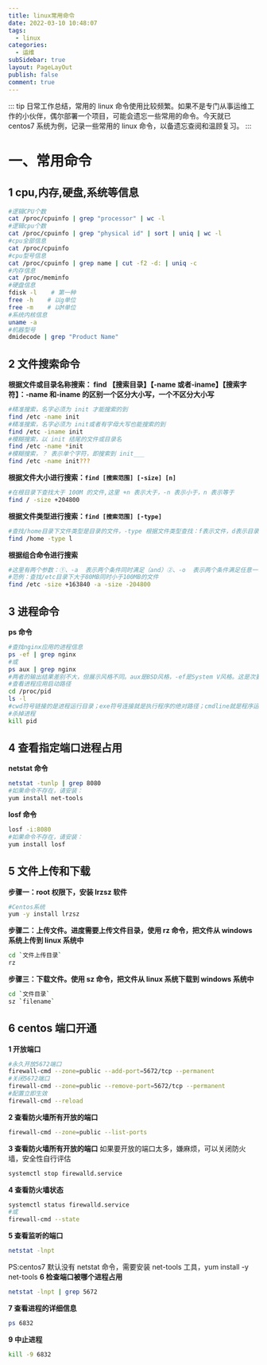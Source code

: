 ```yaml
---
title: linux常用命令
date: 2022-03-10 10:48:07
tags:
  - linux
categories:
  - 运维
subSidebar: true
layout: PageLayOut
publish: false
comment: true
---
```


<!-- more -->

::: tip
日常工作总结，常用的 linux 命令使用比较频繁。如果不是专门从事运维工作的小伙伴，偶尔部署一个项目，可能会遗忘一些常用的命令。今天就已 centos7 系统为例，记录一些常用的 linux 命令，以备遗忘查阅和温顾复习。
:::

# 一、常用命令

## 1 cpu,内存,硬盘,系统等信息

```bash
#逻辑CPU个数
cat /proc/cpuinfo | grep "processor" | wc -l
#逻辑cpu个数
cat /proc/cpuinfo | grep "physical id" | sort | uniq | wc -l
#cpu全部信息
cat /proc/cpuinfo
#cpu型号信息
cat /proc/cpuinfo | grep name | cut -f2 -d: | uniq -c
#内存信息
cat /proc/meminfo
#硬盘信息
fdisk -l    # 第一种
free -h    # 以g单位
free -m    # 以M单位
#系统内核信息
uname -a
#机器型号
dmidecode | grep "Product Name"
```

## 2 文件搜索命令

**根据文件或目录名称搜索： find 【搜索目录】【-name 或者-iname】【搜索字符】：-name 和-iname 的区别一个区分大小写，一个不区分大小写**

```bash
#精准搜索，名字必须为 init 才能搜索的到
find /etc -name init
#精准搜索，名字必须为 init或者有字母大写也能搜索的到
find /etc -iname init
#模糊搜索，以 init 结尾的文件或目录名
find /etc -name *init
#模糊搜索，？ 表示单个字符，即搜索到 init___
find /etc -name init???
```

**根据文件大小进行搜索：`find [搜索范围] [-size] [n]`**

```bash
#在根目录下查找大于 100M 的文件,这里 +n 表示大于，-n 表示小于，n 表示等于
find / -size +204800　　
```

**根据文件类型进行搜索：`find [搜索范围] [-type]`**

```bash
#查找/home目录下文件类型是目录的文件，-type 根据文件类型查找：f表示文件，d表示目录，l表示软链接
find /home -type l　　
```

**根据组合命令进行搜索**

```bash
#这里有两个参数：①、-a  表示两个条件同时满足（and）②、-o  表示两个条件满足任意一个即可（or）
#范例：查找/etc目录下大于80MB同时小于100MB的文件
find /etc -size +163840 -a -size -204800　
```

## 3 进程命令

**ps 命令**

```bash
#查找nginx应用的进程信息
ps -ef | grep nginx
#或
ps aux | grep nginx
#两者的输出结果差别不大，但展示风格不同。aux是BSD风格，-ef是System V风格。这是次要的区别，一个影响使用的区别是aux会截断command列，而-ef不会
#查看进程应用启动路径
cd /proc/pid
ls -l
#cwd符号链接的是进程运行目录；exe符号连接就是执行程序的绝对路径；cmdline就是程序运行时输入的命令行命令；environ记录了进程运行时的环境变量；fd目录下是进程打开或使用的文件的符号连接。
#杀掉进程
kill pid
```

## 4 查看指定端口进程占用

**netstat 命令**

```bash
netstat -tunlp | grep 8080
#如果命令不存在，请安装：
yum install net-tools
```

**losf 命令**

```bash
losf -i:8080
#如果命令不存在，请安装：
yum install losf
```

## 5 文件上传和下载

**步骤一：root 权限下，安装 lrzsz 软件**

```bash
#Centos系统
yum -y install lrzsz
```

**步骤二：上传文件。进度需要上传文件目录，使用 rz 命令，把文件从 windows 系统上传到 linux 系统中**

```bash
cd `文件上传目录`
rz
```

**步骤三：下载文件。使用 sz 命令，把文件从 linux 系统下载到 windows 系统中**

```bash
cd `文件目录`
sz `filename`
```

## 6 centos 端口开通

**1 开放端口**

```bash
#永久开放5672端口
firewall-cmd --zone=public --add-port=5672/tcp --permanent
#关闭5672端口
firewall-cmd --zone=public --remove-port=5672/tcp --permanent
#配置立即生效
firewall-cmd --reload
```

**2 查看防火墙所有开放的端口**

```bash
firewall-cmd --zone=public --list-ports
```

**3 查看防火墙所有开放的端口**
如果要开放的端口太多，嫌麻烦，可以关闭防火墙，安全性自行评估

```bash
systemctl stop firewalld.service
```

**4 查看防火墙状态**

```bash
systemctl status firewalld.service
#或
firewall-cmd --state
```

**5 查看监听的端口**

```bash
netstat -lnpt
```

PS:centos7 默认没有 netstat 命令，需要安装 net-tools 工具，yum install -y net-tools
**6 检查端口被哪个进程占用**

```bash
netstat -lnpt | grep 5672
```

**7 查看进程的详细信息**

```bash
ps 6832
```

**9 中止进程**

```bash
kill -9 6832
```

<Reward/>
